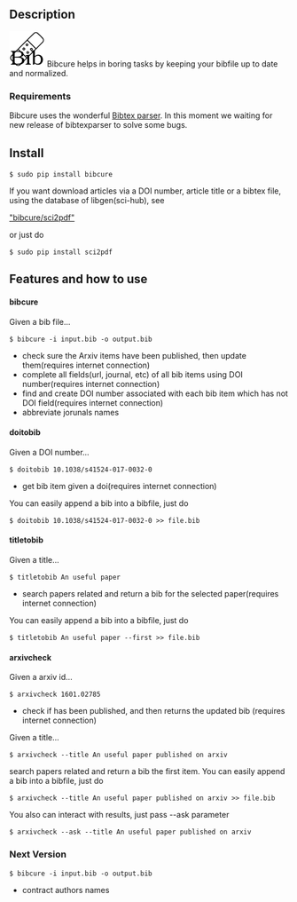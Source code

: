 ## Description


![](https://raw.githubusercontent.com/bibcure/logo/master/logo_64x64.png) Bibcure helps in boring tasks by keeping your bibfile up to date and normalized.

###  Requirements

Bibcure uses the wonderful [Bibtex parser](https://github.com/sciunto-org/python-bibtexparser). In this moment we waiting for new release of bibtexparser to solve some bugs.
## Install

```
$ sudo pip install bibcure
```

If you want download articles via a DOI number, article title or a bibtex file, using the
database of libgen(sci-hub), see

["bibcure/sci2pdf"]("https://github.com/bibcure/sci2pdf")

or just do

```
$ sudo pip install sci2pdf
```

## Features and how to use

#### bibcure
Given a bib file...
```
$ bibcure -i input.bib -o output.bib
```
* check sure the Arxiv items have been published, then update them(requires
internet connection)
* complete all fields(url, journal, etc) of all bib items using DOI number(requires
internet connection)
* find and create DOI number associated with each bib item which has not
DOI field(requires
internet connection)
* abbreviate jorunals names

#### doitobib
Given a DOI number...
```
$ doitobib 10.1038/s41524-017-0032-0
```
* get bib item given a doi(requires
internet connection)

You can easily append
a bib into a bibfile, just do
```
$ doitobib 10.1038/s41524-017-0032-0 >> file.bib
```
#### titletobib
Given a title...
```
$ titletobib An useful paper
```
* search papers related and return a bib for the selected paper(requires
internet connection)

You can easily append
a bib into a bibfile, just do
```
$ titletobib An useful paper --first >> file.bib
```
#### arxivcheck


Given a arxiv id...
```
$ arxivcheck 1601.02785
```
* check if has been published, and then returns the updated bib (requires internet connection)


Given a title...
```
$ arxivcheck --title An useful paper published on arxiv
```
search papers related and return a bib the first item. 
You can easily append a bib into a bibfile, just do
```
$ arxivcheck --title An useful paper published on arxiv >> file.bib
```
You also can interact with results, just pass --ask parameter
```
$ arxivcheck --ask --title An useful paper published on arxiv 
```
### Next Version
```
$ bibcure -i input.bib -o output.bib
```
* contract authors names

